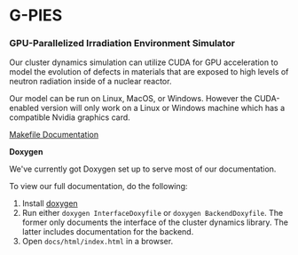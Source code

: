 # G-PIES

### GPU-Parallelized Irradiation Environment Simulator

Our cluster dynamics simulation can utilize CUDA for GPU acceleration to
model the evolution of defects in materials that are exposed to high 
levels of neutron radiation inside of a nuclear reactor.  

Our model can be run on Linux, MacOS, or Windows. However the CUDA-enabled
version will only work on a Linux or Windows machine which has a compatible 
Nvidia graphics card.  

[Makefile Documentation](./docs/makefile.md)  

**Doxygen**  

We've currently got Doxygen set up to serve most of our documentation.

To view our full documentation, do the following:
   1. Install [doxygen](https://www.doxygen.nl/download.html)
   2. Run either `doxygen InterfaceDoxyfile` or `doxygen BackendDoxyfile`.
      The former only documents the interface of the cluster dynamics library.
      The latter includes documentation for the backend.
   3. Open `docs/html/index.html` in a browser.
